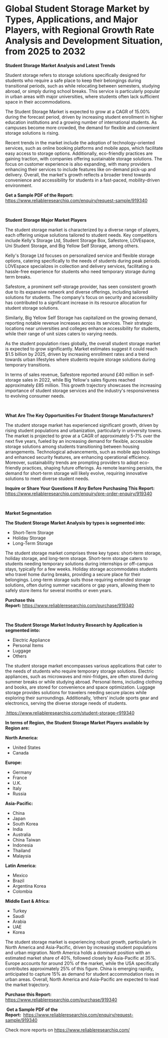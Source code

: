<p><h1>Global Student Storage Market by Types, Applications, and Major Players, with Regional Growth Rate Analysis and Development Situation, from 2025 to 2032</h1></p><p><strong>Student Storage Market Analysis and Latest Trends</strong></p>
<p><p>Student storage refers to storage solutions specifically designed for students who require a safe place to keep their belongings during transitional periods, such as while relocating between semesters, studying abroad, or simply during school breaks. This service is particularly popular in urban areas with major universities, where students often lack sufficient space in their accommodations.</p><p>The Student Storage Market is expected to grow at a CAGR of 15.00% during the forecast period, driven by increasing student enrollment in higher education institutions and a growing number of international students. As campuses become more crowded, the demand for flexible and convenient storage solutions is rising.</p><p>Recent trends in the market include the adoption of technology-oriented services, such as online booking platforms and mobile apps, which facilitate easy access to storage options. Additionally, eco-friendly practices are gaining traction, with companies offering sustainable storage solutions. The focus on customer experience is also expanding, with many providers enhancing their services to include features like on-demand pick-up and delivery. Overall, the market's growth reflects a broader trend towards convenience and accessibility for students in a fast-paced, mobility-driven environment.</p></p>
<p><strong>Get a Sample PDF of the Report:&nbsp;</strong> <a href="https://www.reliableresearchiq.com/enquiry/request-sample/919340?utm_campaign=3282&utm_medium=2&utm_source=Github&utm_content=ia&utm_term=05032025&utm_id=student-storage">https://www.reliableresearchiq.com/enquiry/request-sample/919340</a></p>
<p>&nbsp;</p>
<p><strong>Student Storage Major Market Players</strong></p>
<p><p>The student storage market is characterized by a diverse range of players, each offering unique solutions tailored to student needs. Key competitors include Kelly's Storage Ltd, Student Storage Box, Safestore, LOVEspace, Uni Student Storage, and Big Yellow Self Storage, among others. </p><p>Kelly's Storage Ltd focuses on personalized service and flexible storage options, catering specifically to the needs of students during peak periods. LOVEspace specializes in collection and delivery services, facilitating a hassle-free experience for students who need temporary storage during term breaks.</p><p>Safestore, a prominent self-storage provider, has seen consistent growth due to its expansive network and diverse offerings, including tailored solutions for students. The company's focus on security and accessibility has contributed to a significant increase in its resource allocation for student storage solutions.</p><p>Similarly, Big Yellow Self Storage has capitalized on the growing demand, reporting notable revenue increases across its services. Their strategic locations near universities and colleges enhance accessibility for students, while their range of unit sizes caters to varying needs.</p><p>As the student population rises globally, the overall student storage market is expected to grow significantly. Market estimates suggest it could reach $1.5 billion by 2025, driven by increasing enrollment rates and a trend towards urban lifestyles where students require storage solutions during temporary transitions.</p><p>In terms of sales revenue, Safestore reported around £40 million in self-storage sales in 2022, while Big Yellow's sales figures reached approximately £85 million. This growth trajectory showcases the increasing importance of student storage services and the industry's responsiveness to evolving consumer needs.</p></p>
<p>&nbsp;</p>
<p><strong>What Are The Key Opportunities For Student Storage Manufacturers?</strong></p>
<p><p>The student storage market has experienced significant growth, driven by rising student populations and urbanization, particularly in university towns. The market is projected to grow at a CAGR of approximately 5-7% over the next five years, fueled by an increasing demand for flexible, accessible storage solutions among students transitioning between housing arrangements. Technological advancements, such as mobile app bookings and enhanced security features, are enhancing operational efficiency. Moreover, sustainability trends are prompting providers to adopt eco-friendly practices, shaping future offerings. As remote learning persists, the demand for short-term storage will likely evolve, requiring innovative solutions to meet diverse student needs.</p></p>
<p><strong>Inquire or Share Your Questions If Any Before Purchasing This Report:</strong> <a href="https://www.reliableresearchiq.com/enquiry/pre-order-enquiry/919340?utm_campaign=3282&utm_medium=2&utm_source=Github&utm_content=ia&utm_term=05032025&utm_id=student-storage">https://www.reliableresearchiq.com/enquiry/pre-order-enquiry/919340</a></p>
<p>&nbsp;</p>
<p><strong>Market Segmentation</strong></p>
<p><strong>The Student Storage Market Analysis by types is segmented into:</strong></p>
<p><ul><li>Short-Term Storage</li><li>Holiday Storage</li><li>Long-Term Storage</li></ul></p>
<p><p>The student storage market comprises three key types: short-term storage, holiday storage, and long-term storage. Short-term storage caters to students needing temporary solutions during internships or off-campus stays, typically for a few weeks. Holiday storage accommodates students who travel home during breaks, providing a secure place for their belongings. Long-term storage suits those requiring extended storage solutions, often during summer vacations or gap years, allowing them to safely store items for several months or even years.</p></p>
<p><strong>Purchase this Report:&nbsp;</strong><a href="https://www.reliableresearchiq.com/purchase/919340?utm_campaign=3282&utm_medium=2&utm_source=Github&utm_content=ia&utm_term=05032025&utm_id=student-storage">https://www.reliableresearchiq.com/purchase/919340</a></p>
<p>&nbsp;</p>
<p><strong>The Student Storage Market Industry Research by Application is segmented into:</strong></p>
<p><ul><li>Electric Appliance</li><li>Personal Items</li><li>Luggage</li><li>Others</li></ul></p>
<p><p>The student storage market encompasses various applications that cater to the needs of students who require temporary storage solutions. Electric appliances, such as microwaves and mini-fridges, are often stored during summer breaks or while studying abroad. Personal items, including clothing and books, are stored for convenience and space optimization. Luggage storage provides solutions for travelers needing secure places while exploring their surroundings. Additionally, ‘others’ include sports gear and electronics, serving the diverse storage needs of students.</p></p>
<p><a href="https://www.reliableresearchiq.com/student-storage-r919340?utm_campaign=3282&utm_medium=2&utm_source=Github&utm_content=ia&utm_term=05032025&utm_id=student-storage">&nbsp;https://www.reliableresearchiq.com/student-storage-r919340</a></p>
<p><strong>In terms of Region, the Student Storage Market Players available by Region are:</strong></p>
<p>
    <p> <strong> North America: </strong>
        <ul>
            <li>United States</li>
            <li>Canada</li>
        </ul>
        </p> 
    <p> <strong> Europe: </strong>
        <ul>
            <li>Germany</li>
            <li>France</li>
            <li>U.K.</li>
            <li>Italy</li>
            <li>Russia</li>
        </ul>
        </p> 
    <p> <strong> Asia-Pacific: </strong>
        <ul>
            <li>China</li>
            <li>Japan</li>
            <li>South Korea</li>
            <li>India</li>
            <li>Australia</li>
            <li>China Taiwan</li>
            <li>Indonesia</li>
            <li>Thailand</li>
            <li>Malaysia</li>
        </ul>
        </p> 
    <p> <strong> Latin America: </strong>
        <ul>
            <li>Mexico</li>
            <li>Brazil</li>
            <li>Argentina Korea</li>
            <li>Colombia</li>
        </ul>
        </p> 
    <p> <strong> Middle East & Africa: </strong>
        <ul>
            <li>Turkey</li>
            <li>Saudi</li>
            <li>Arabia</li>
            <li>UAE</li>
            <li>Korea</li>
        </ul>
    </p>
    </p>
<p><p>The student storage market is experiencing robust growth, particularly in North America and Asia-Pacific, driven by increasing student populations and urban migration. North America holds a dominant position with an estimated market share of 40%, followed closely by Asia-Pacific at 35%. Europe accounts for around 20% of the market, while the USA specifically contributes approximately 25% of this figure. China is emerging rapidly, anticipated to capture 15% as demand for student accommodation rises in urban areas. Overall, North America and Asia-Pacific are expected to lead the market trajectory.</p></p>
<p><strong>Purchase this Report: </strong><a href="https://www.reliableresearchiq.com/purchase/919340?utm_campaign=3282&utm_medium=2&utm_source=Github&utm_content=ia&utm_term=05032025&utm_id=student-storage">https://www.reliableresearchiq.com/purchase/919340</a></p>
<p>&nbsp;<strong>Get a Sample PDF of the Report:&nbsp;&nbsp;</strong><a href="https://www.reliableresearchiq.com/enquiry/request-sample/919340?utm_campaign=3282&utm_medium=2&utm_source=Github&utm_content=ia&utm_term=05032025&utm_id=student-storage">https://www.reliableresearchiq.com/enquiry/request-sample/919340</a></p>
<p><strong></strong></p>
<p>Check more reports on <a href="https://www.reliableresearchiq.com/?utm_campaign=3282&utm_medium=2&utm_source=Github&utm_content=ia&utm_term=05032025&utm_id=student-storage">https://www.reliableresearchiq.com/</a></p>